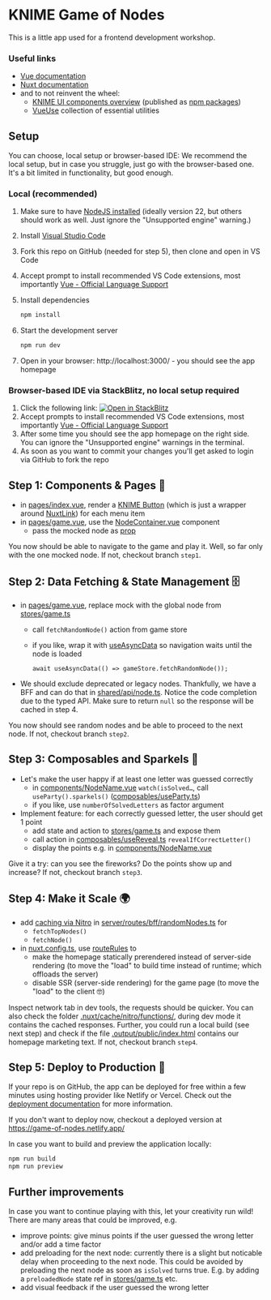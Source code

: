 # KNIME Game of Nodes

This is a little app used for a frontend development workshop.

### Useful links

- [Vue documentation](https://vuejs.org/guide/introduction.html)
- [Nuxt documentation](https://nuxt.com/docs/getting-started/introduction)
- and to not reinvent the wheel:
  - [KNIME UI components overview](https://knime.github.io/webapps-common/)
    (published as [npm packages](https://www.npmjs.com/~knime))
  - [VueUse](https://vueuse.org/) collection of essential utilities

## Setup

You can choose, local setup or browser-based IDE: We recommend the local setup, but in case you struggle, just go with the browser-based one. It's a bit limited in functionality, but good enough.

### Local (recommended)

1. Make sure to have [NodeJS installed](https://knime-com.atlassian.net/wiki/spaces/SPECS/pages/905281540/Node.js+Installation) (ideally version 22, but others should work as well. Just ignore the "Unsupported engine" warning.)
2. Install [Visual Studio Code](https://code.visualstudio.com/download)
3. Fork this repo on GitHub (needed for step 5), then clone and open in VS Code
4. Accept prompt to install recommended VS Code extensions, most importantly [Vue - Official Language Support](https://marketplace.visualstudio.com/items?itemName=vue.volar)
5. Install dependencies

   ```bash
   npm install
   ```

6. Start the development server

   ```bash
   npm run dev
   ```

7. Open in your browser: http://localhost:3000/ - you should see the app homepage

### Browser-based IDE via StackBlitz, no local setup required

1. Click the following link: [![Open in StackBlitz](https://developer.stackblitz.com/img/open_in_stackblitz.svg)](https://stackblitz.com/~/github.com/jschroeter/knime-fe-workshop)
2. Accept prompts to install recommended VS Code extensions, most importantly [Vue - Official Language Support](https://marketplace.visualstudio.com/items?itemName=vue.volar)
3. After some time you should see the app homepage on the right side. You can ignore the "Unsupported engine" warnings in the terminal.
4. As soon as you want to commit your changes you'll get asked to login via GitHub to fork the repo

## Step 1: Components & Pages 🧱

- in [pages/index.vue](./pages/index.vue), render a [KNIME Button](https://knime.github.io/webapps-common/?q=Button)
  (which is just a wrapper around [NuxtLink](https://nuxt.com/docs/api/components/nuxt-link)) for each menu item
- in [pages/game.vue](./pages/game.vue), use the [NodeContainer.vue](./components/NodeContainer.vue) component
  - pass the mocked node as [prop](https://vuejs.org/guide/essentials/component-basics.html#passing-props)

You now should be able to navigate to the game and play it. Well, so far only with the one mocked node.
If not, checkout branch `step1`.

## Step 2: Data Fetching & State Management 🗄️

- in [pages/game.vue](./pages/game.vue), replace mock with the global node from [stores/game.ts](./stores/game.ts)

  - call `fetchRandomNode()` action from game store
  - if you like, wrap it with [useAsyncData](https://nuxt.com/docs/api/composables/use-async-data)
    so navigation waits until the node is loaded

    `await useAsyncData(() => gameStore.fetchRandomNode());`

- We should exclude deprecated or legacy nodes. Thankfully, we have a BFF and can do that in [shared/api/node.ts](./shared/api/node.ts). Notice the code completion due to the typed API.
  Make sure to return `null` so the response will be cached in step 4.

You now should see random nodes and be able to proceed to the next node.
If not, checkout branch `step2`.

## Step 3: Composables and Sparkels 🎇

- Let's make the user happy if at least one letter was guessed correctly
  - in [components/NodeName.vue](./components/NodeName.vue) `watch(isSolved…`, call `useParty().sparkels()` ([composables/useParty.ts](./composables/useParty.ts))
  - if you like, use `numberOfSolvedLetters` as factor argument
- Implement feature: for each correctly guessed letter, the user should get 1 point
  - add state and action to [stores/game.ts](./stores/game.ts) and expose them
  - call action in [composables/useReveal.ts](./composables/useReveal.ts) `revealIfCorrectLetter()`
  - display the points e.g. in [components/NodeName.vue](./components/NodeName.vue)

Give it a try: can you see the fireworks? Do the points show up and increase?
If not, checkout branch `step3`.

## Step 4: Make it Scale 🌍

- add [caching via Nitro](https://nitro.build/guide/cache) in [server/routes/bff/randomNodes.ts](./server/routes/bff/randomNode.ts) for
  - `fetchTopNodes()`
  - `fetchNode()`
- in [nuxt.config.ts](./nuxt.config.ts), use [routeRules](https://nuxt.com/docs/guide/concepts/rendering#hybrid-rendering) to
  - make the homepage statically prerendered instead of server-side rendering (to move the "load"
    to build time instead of runtime; which offloads the server)
  - disable SSR (server-side rendering) for the game page (to move the "load" to the client 🤓)

Inspect network tab in dev tools, the requests should be quicker. You can also check the folder [.nuxt/cache/nitro/functions/](./.nuxt/cache/nitro/functions/),
during dev mode it contains the cached responses.
Further, you could run a local build (see next step) and check if the file [.output/public/index.html](./.output/public/index.html)
contains our homepage marketing text.
If not, checkout branch `step4`.

## Step 5: Deploy to Production 🚀

If your repo is on GitHub, the app can be deployed for free within a few minutes using hosting provider
like Netlify or Vercel. Check out the [deployment documentation](https://nuxt.com/deploy)
for more information.

If you don't want to deploy now, checkout a deployed version at https://game-of-nodes.netlify.app/

In case you want to build and preview the application locally:

```bash
npm run build
npm run preview
```

## Further improvements

In case you want to continue playing with this, let your creativity run wild!
There are many areas that could be improved, e.g.

- improve points: give minus points if the user guessed the wrong letter and/or add a time factor
- add preloading for the next node: currently there is a slight but noticable delay when proceeding to the next node. This could be avoided by preloading the next node as soon as `isSolved` turns true. E.g. by adding a `preloadedNode` state ref in [stores/game.ts](./stores/game.ts) etc.
- add visual feedback if the user guessed the wrong letter
